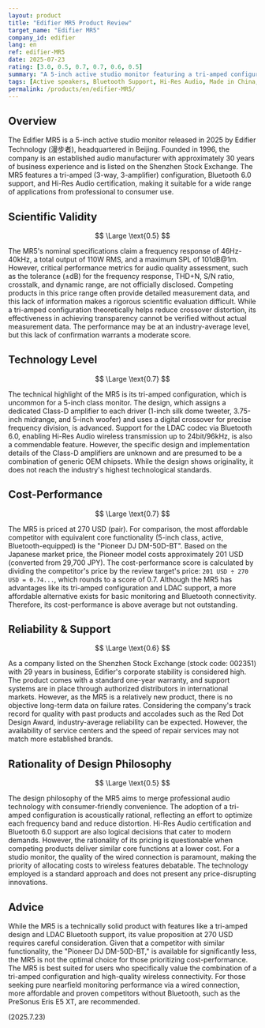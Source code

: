 ```yaml
---
layout: product
title: "Edifier MR5 Product Review"
target_name: "Edifier MR5"
company_id: edifier
lang: en
ref: edifier-MR5
date: 2025-07-23
rating: [3.0, 0.5, 0.7, 0.7, 0.6, 0.5]
summary: "A 5-inch active studio monitor featuring a tri-amped configuration and Bluetooth 6.0 support. Priced at 270 USD, its cost-performance is rated as slightly above average, given the existence of Bluetooth-equipped competitors like the Pioneer DJ DM-50D-BT available for around 201 USD (based on Japanese market price conversion)."
tags: [Active speakers, Bluetooth Support, Hi-Res Audio, Made in China, Studio monitors]
permalink: /products/en/edifier-MR5/
---
```

## Overview

The Edifier MR5 is a 5-inch active studio monitor released in 2025 by Edifier Technology (漫步者), headquartered in Beijing. Founded in 1996, the company is an established audio manufacturer with approximately 30 years of business experience and is listed on the Shenzhen Stock Exchange. The MR5 features a tri-amped (3-way, 3-amplifier) configuration, Bluetooth 6.0 support, and Hi-Res Audio certification, making it suitable for a wide range of applications from professional to consumer use.

## Scientific Validity

$$ \Large \text{0.5} $$

The MR5's nominal specifications claim a frequency response of 46Hz-40kHz, a total output of 110W RMS, and a maximum SPL of 101dB@1m. However, critical performance metrics for audio quality assessment, such as the tolerance (±dB) for the frequency response, THD+N, S/N ratio, crosstalk, and dynamic range, are not officially disclosed. Competing products in this price range often provide detailed measurement data, and this lack of information makes a rigorous scientific evaluation difficult. While a tri-amped configuration theoretically helps reduce crossover distortion, its effectiveness in achieving transparency cannot be verified without actual measurement data. The performance may be at an industry-average level, but this lack of confirmation warrants a moderate score.

## Technology Level

$$ \Large \text{0.7} $$

The technical highlight of the MR5 is its tri-amped configuration, which is uncommon for a 5-inch class monitor. The design, which assigns a dedicated Class-D amplifier to each driver (1-inch silk dome tweeter, 3.75-inch midrange, and 5-inch woofer) and uses a digital crossover for precise frequency division, is advanced. Support for the LDAC codec via Bluetooth 6.0, enabling Hi-Res Audio wireless transmission up to 24bit/96kHz, is also a commendable feature. However, the specific design and implementation details of the Class-D amplifiers are unknown and are presumed to be a combination of generic OEM chipsets. While the design shows originality, it does not reach the industry's highest technological standards.

## Cost-Performance

$$ \Large \text{0.7} $$

The MR5 is priced at 270 USD (pair). For comparison, the most affordable competitor with equivalent core functionality (5-inch class, active, Bluetooth-equipped) is the "Pioneer DJ DM-50D-BT". Based on the Japanese market price, the Pioneer model costs approximately 201 USD (converted from 29,700 JPY). The cost-performance score is calculated by dividing the competitor's price by the review target's price: `201 USD ÷ 270 USD = 0.74...`, which rounds to a score of 0.7. Although the MR5 has advantages like its tri-amped configuration and LDAC support, a more affordable alternative exists for basic monitoring and Bluetooth connectivity. Therefore, its cost-performance is above average but not outstanding.

## Reliability & Support

$$ \Large \text{0.6} $$

As a company listed on the Shenzhen Stock Exchange (stock code: 002351) with 29 years in business, Edifier's corporate stability is considered high. The product comes with a standard one-year warranty, and support systems are in place through authorized distributors in international markets. However, as the MR5 is a relatively new product, there is no objective long-term data on failure rates. Considering the company's track record for quality with past products and accolades such as the Red Dot Design Award, industry-average reliability can be expected. However, the availability of service centers and the speed of repair services may not match more established brands.

## Rationality of Design Philosophy

$$ \Large \text{0.5} $$

The design philosophy of the MR5 aims to merge professional audio technology with consumer-friendly convenience. The adoption of a tri-amped configuration is acoustically rational, reflecting an effort to optimize each frequency band and reduce distortion. Hi-Res Audio certification and Bluetooth 6.0 support are also logical decisions that cater to modern demands. However, the rationality of its pricing is questionable when competing products deliver similar core functions at a lower cost. For a studio monitor, the quality of the wired connection is paramount, making the priority of allocating costs to wireless features debatable. The technology employed is a standard approach and does not present any price-disrupting innovations.

## Advice

While the MR5 is a technically solid product with features like a tri-amped design and LDAC Bluetooth support, its value proposition at 270 USD requires careful consideration. Given that a competitor with similar functionality, the "Pioneer DJ DM-50D-BT," is available for significantly less, the MR5 is not the optimal choice for those prioritizing cost-performance. The MR5 is best suited for users who specifically value the combination of a tri-amped configuration and high-quality wireless connectivity. For those seeking pure nearfield monitoring performance via a wired connection, more affordable and proven competitors without Bluetooth, such as the PreSonus Eris E5 XT, are recommended.

(2025.7.23)
